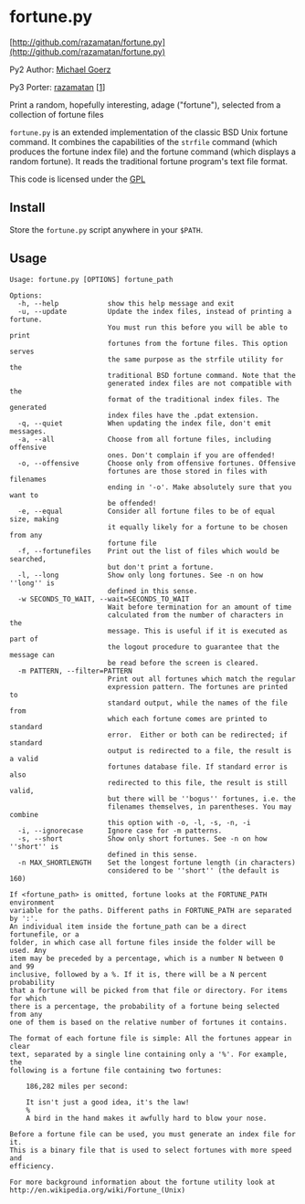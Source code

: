 # fortune.py

[http://github.com/razamatan/fortune.py](http://github.com/razamatan/fortune.py)

Py2 Author: [Michael Goerz](http://michaelgoerz.net)

Py3 Porter: [razamatan](mailto:razamatan@hotnospammail.com) [[1](https://github.com/goerz/fortune.py/pull/4)]

Print a random, hopefully interesting, adage ("fortune"), selected from a
collection of fortune files

`fortune.py` is an extended implementation of the classic BSD Unix fortune
command. It combines the capabilities of the `strfile` command (which produces
the fortune index file) and the fortune command (which displays a random
fortune). It reads the traditional fortune program's text file format.

This code is licensed under the [GPL](http://www.gnu.org/licenses/gpl.html)

## Install ##

Store the `fortune.py` script anywhere in your `$PATH`.

## Usage ##

    Usage: fortune.py [OPTIONS] fortune_path

    Options:
      -h, --help            show this help message and exit
      -u, --update          Update the index files, instead of printing a fortune.
                            You must run this before you will be able to print
                            fortunes from the fortune files. This option serves
                            the same purpose as the strfile utility for the
                            traditional BSD fortune command. Note that the
                            generated index files are not compatible with the
                            format of the traditional index files. The generated
                            index files have the .pdat extension.
      -q, --quiet           When updating the index file, don't emit messages.
      -a, --all             Choose from all fortune files, including offensive
                            ones. Don't complain if you are offended!
      -o, --offensive       Choose only from offensive fortunes. Offensive
                            fortunes are those stored in files with filenames
                            ending in '-o'. Make absolutely sure that you want to
                            be offended!
      -e, --equal           Consider all fortune files to be of equal size, making
                            it equally likely for a fortune to be chosen from any
                            fortune file
      -f, --fortunefiles    Print out the list of files which would be searched,
                            but don't print a fortune.
      -l, --long            Show only long fortunes. See -n on how ''long'' is
                            defined in this sense.
      -w SECONDS_TO_WAIT, --wait=SECONDS_TO_WAIT
                            Wait before termination for an amount of time
                            calculated from the number of characters in the
                            message. This is useful if it is executed as part of
                            the logout procedure to guarantee that the message can
                            be read before the screen is cleared.
      -m PATTERN, --filter=PATTERN
                            Print out all fortunes which match the regular
                            expression pattern. The fortunes are printed to
                            standard output, while the names of the file from
                            which each fortune comes are printed to standard
                            error.  Either or both can be redirected; if standard
                            output is redirected to a file, the result is a valid
                            fortunes database file. If standard error is also
                            redirected to this file, the result is still valid,
                            but there will be ''bogus'' fortunes, i.e. the
                            filenames themselves, in parentheses. You may combine
                            this option with -o, -l, -s, -n, -i
      -i, --ignorecase      Ignore case for -m patterns.
      -s, --short           Show only short fortunes. See -n on how ''short'' is
                            defined in this sense.
      -n MAX_SHORTLENGTH    Set the longest fortune length (in characters)
                            considered to be ''short'' (the default is 160)

    If <fortune_path> is omitted, fortune looks at the FORTUNE_PATH environment
    variable for the paths. Different paths in FORTUNE_PATH are separated by ':'.
    An individual item inside the fortune_path can be a direct fortunefile, or a
    folder, in which case all fortune files inside the folder will be used. Any
    item may be preceded by a percentage, which is a number N between 0  and 99
    inclusive, followed by a %. If it is, there will be a N percent probability
    that a fortune will be picked from that file or directory. For items for which
    there is a percentage, the probability of a fortune being selected from any
    one of them is based on the relative number of fortunes it contains.

    The format of each fortune file is simple: All the fortunes appear in clear
    text, separated by a single line containing only a '%'. For example, the
    following is a fortune file containing two fortunes:

        186,282 miles per second:

        It isn't just a good idea, it's the law!
        %
        A bird in the hand makes it awfully hard to blow your nose.

    Before a fortune file can be used, you must generate an index file for it.
    This is a binary file that is used to select fortunes with more speed and
    efficiency.

    For more background information about the fortune utility look at
    http://en.wikipedia.org/wiki/Fortune_(Unix)

